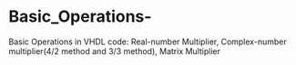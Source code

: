 # Basic_Operations-
Basic Operations in VHDL code: Real-number Multiplier, Complex-number multiplier(4/2 method and 3/3 method), Matrix Multiplier
